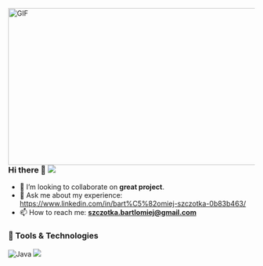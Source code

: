 <img align="right" alt="GIF" src="https://github.com/sparshrestha/sparshrestha/blob/main/code.gif?raw=true" width="512" height="320" />

### Hi there 👋 ![](https://visitor-badge.glitch.me/badge?page_id=BartlomiejSzczotka.BartlomiejSzczotka)
- 👯 I’m looking to collaborate on **great project**.
- 💬 Ask me about my experience: https://www.linkedin.com/in/bart%C5%82omiej-szczotka-0b83b463/
- 📫 How to reach me: **szczotka.bartlomiej@gmail.com**

### 🔧 Tools & Technologies
![Java](https://img.shields.io/badge/java-%23ED8B00.svg?style=for-the-badge&logo=java&logoColor=white)
![](https://img.shields.io/badge/Database-PostgreSQL-informational?style=flat&logo=postgresql&logoColor=white&color=6aa6f8)

